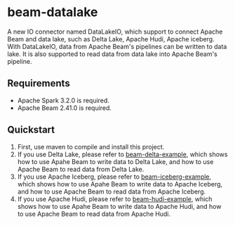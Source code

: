 # beam-datalake
A new IO connector named DataLakeIO, which support to connect Apache Beam and data lake, such as Delta Lake, Apache Hudi, Apache iceberg. With DataLakeIO, data from Apache Beam's pipelines can be written to data lake. It is also supported to read data from data lake into Apache Beam's pipeline.  
## Requirements
* Apache Spark 3.2.0 is required. 
* Apache Beam 2.41.0 is required.
## Quickstart
1. First, use maven to compile and install this project.  
2. If you use Delta Lake, please refer to [beam-delta-example](<https://github.com/nanhu-lab/beam-delta-example>),  which shows how to use Apahe Beam to write data to Delta Lake, and how to use Apache Beam to read data from Delta Lake.  
3. If you use Apache Iceberg, please refer to [beam-iceberg-example](<https://github.com/nanhu-lab/beam-iceberg-example>),  which shows how to use Apahe Beam to write data to Apache Iceberg, and how to use Apache Beam to read data from Apache Iceberg.  
4. If you use Apache Hudi, please refer to [beam-hudi-example](<https://github.com/nanhu-lab/beam-hudi-example>),  which shows how to use Apahe Beam to write data to Apache Hudi, and how to use Apache Beam to read data from Apache Hudi.  
